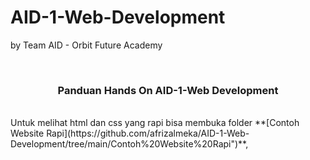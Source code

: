 # AID-1-Web-Development
by Team AID - Orbit Future Academy

<br>
<h3 align="center">
  Panduan Hands On AID-1-Web Development
</h3>

<br>
Untuk melihat html dan css yang rapi bisa membuka folder **[Contoh Website Rapi](https://github.com/afrizalmeka/AID-1-Web-Development/tree/main/Contoh%20Website%20Rapi")**,
